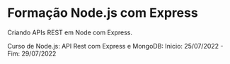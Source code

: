 # Formação Node.js com Express

Criando APIs REST em Node com Express.

Curso de Node.js: API Rest com Express e MongoDB: Inicio: 25/07/2022 - Fim: 29/07/2022
